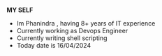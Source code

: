 **MY SELF**
* Im Phanindra , having 8+ years of IT experience
* Currently working as Devops Engineer
* Currently writing shell scripting
* Today date is 16/04/2024